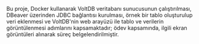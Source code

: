 Bu proje, Docker kullanarak VoltDB veritabanı sunucusunun çalıştırılması, DBeaver üzerinden JDBC bağlantısı kurulması, örnek bir tablo oluşturulup veri eklenmesi ve VoltDB'nin web arayüzü ile tablo ve verilerin görüntülenmesi adımlarını kapsamaktadır; ödev kapsamında, ilgili ekran görüntüleri alınarak süreç belgelendirilmiştir. 
